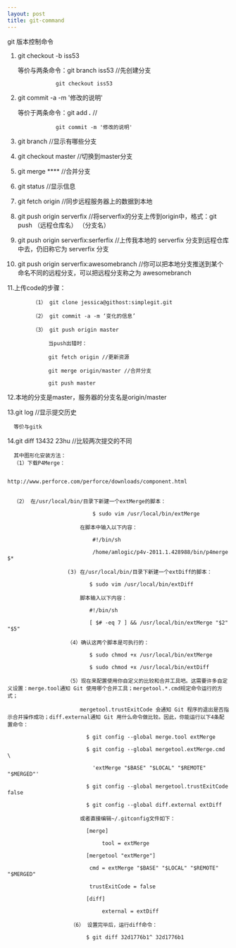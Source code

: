 ```yaml
---
layout: post
title: git-command
---
```


<p>
git 版本控制命令

1. git checkout -b iss53

      等价与两条命令：git branch iss53 //先创建分支        

                   git checkout iss53 

2. git commit -a -m '修改的说明'

      等价于两条命令：git add ***.***  //

                   git commit -m '修改的说明'

3. git branch //显示有哪些分支

4. git checkout master //切换到master分支

5. git merge **** //合并分支

6. git status //显示信息

7. git fetch origin //同步远程服务器上的数据到本地

8. git push origin serverfix //将serverfix的分支上传到origin中，格式：git push （远程仓库名） （分支名）

9. git push origin serverfix:serferfix //上传我本地的 serverfix 分支到远程仓库中去，仍旧称它为 serverfix 分支

10. git push origin serverfix:awesomebranch //你可以把本地分支推送到某个命名不同的远程分支，可以把远程分支称之为 awesomebranch

11.上传code的步骤：

            （1） git clone jessica@githost:simplegit.git

            （2） git commit -a -m ‘变化的信息’

            （3） git push origin master

                 当push出错时：

                 git fetch origin //更新资源

                 git merge origin/master //合并分支

                 git push master

12.本地的分支是master，服务器的分支名是origin/master

13.git log //显示提交历史

      等价与gitk

14.git diff 13432 23hu //比较两次提交的不同 

      其中图形化安装方法：
      （1）下载P4Merge：

                           http://www.perforce.com/perforce/downloads/component.html

                      
      （2） 在/usr/local/bin/目录下新建一个extMerge的脚本：

                               $ sudo vim /usr/local/bin/extMerge

                           在脚本中输入以下内容：

                               #!/bin/sh

                               /home/amlogic/p4v-2011.1.428988/bin/p4merge $*

                       (3) 在/usr/local/bin/目录下新建一个extDiff的脚本：

                              $ sudo vim /usr/local/bin/extDiff 

                           脚本输入以下内容：

                              #!/bin/sh

                              [ $# -eq 7 ] && /usr/local/bin/extMerge "$2" "$5"

                       （4）确认这两个脚本是可执行的：

                              $ sudo chmod +x /usr/local/bin/extMerge 

                              $ sudo chmod +x /usr/local/bin/extDiff

                       （5）现在来配置使用你自定义的比较和合并工具吧。这需要许多自定义设置：merge.tool通知 Git 使用哪个合并工具；mergetool.*.cmd规定命令运行的方式；       

                           mergetool.trustExitCode 会通知 Git 程序的退出是否指示合并操作成功；diff.external通知 Git 用什么命令做比较。因此，你能运行以下4条配置命令：

                             $ git config --global merge.tool extMerge

                             $ git config --global mergetool.extMerge.cmd \

                               'extMerge "$BASE" "$LOCAL" "$REMOTE" "$MERGED"'

                             $ git config --global mergetool.trustExitCode false

                             $ git config --global diff.external extDiff

                           或者直接编辑~/.gitconfig文件如下：

                             [merge]

                                  tool = extMerge

                             [mergetool "extMerge"]

                              cmd = extMerge "$BASE" "$LOCAL" "$REMOTE" "$MERGED"

                              trustExitCode = false

                             [diff]

                                  external = extDiff

                        （6） 设置完毕后，运行diff命令：

                             $ git diff 32d1776b1^ 32d1776b1
</p>
